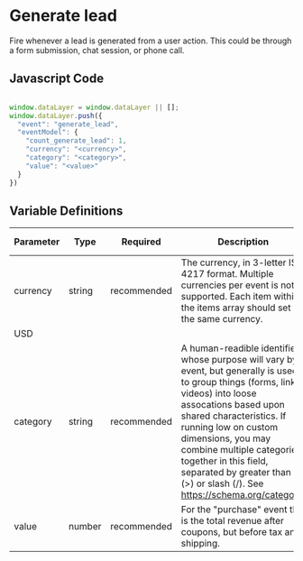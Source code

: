 # Generate lead

Fire whenever a lead is generated from a user action. This could be through a form submission, chat session, or phone call.

## Javascript Code
```js

window.dataLayer = window.dataLayer || []; 
window.dataLayer.push({
  "event": "generate_lead",
  "eventModel": {
    "count_generate_lead": 1,
    "currency": "<currency>",
    "category": "<category>",
    "value": "<value>"
  }
})
```

## Variable Definitions
|Parameter|Type|Required|Description|Example|Pattern|Min Length|Max Length|
| --- | --- | --- | --- | --- | --- | --- | --- |
|currency|string|recommended|The currency, in 3-letter ISO 4217 format. Multiple currencies per event is not supported. Each item within the items array should set the same currency.
|USD|
|category|string|recommended|A human-readible identifier whose purpose will vary by event, but generally is used to group things (forms, links, videos) into loose assocations based upon shared characteristics. If running low on custom dimensions, you may combine multiple categories together in this field, separated by greater than (>) or slash (/). See https://schema.org/category.|qualified|
|value|number|recommended|For the "purchase" event this is the total revenue after coupons, but before tax and shipping.|100|
